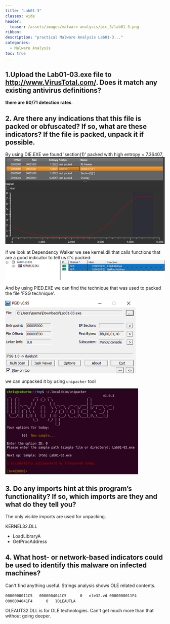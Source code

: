 ```yaml
---
title: "Lab01-3"
classes: wide
header:
  teaser: /assets/images/malware-analysis/pic_3/lab01-3.png
ribbon:
description: "practical Malware Analysis Lab01-3..."
categories:
  - Malware Analysis
toc: true
---
```


## 1.Upload the Lab01-03.exe file to http://www.VirusTotal.com/. Does it match any existing antivirus definitions? 
 **there are 60/71 detection rates**.


## 2. Are there any indications that this file is packed or obfuscated? If so, what are these indicators? If the file is packed, unpack it if possible.

 By using DIE.EXE we found 'section(1)' packed with high entropy = 7.36407,
 ![error](/assets/images/malware-analysis/pic_3/die.png)
 
 if we look at Dependency Walker we see kernel.dll that calls functions that are a good indicator to tell us it's packed:
![error](/assets/images/malware-analysis/pic_3/kernal32.png)

 And by using PIED.EXE we can find the technique that was used to packed the file 'FSG technique'.

![error](/assets/images/malware-analysis/pic_3/fsg_packing.png)

we can unpacked it by using `unipacker` tool

![error](/assets/images/malware-analysis/pic_3/unipacker.png)

## 3. Do any imports hint at this program’s functionality? If so, which imports are they and what do they tell you?
 
The only visible imports are used for unpacking.

KERNEL32.DLL

 - LoadLibraryA
 - GetProcAddress

## 4. What host- or network-based indicators could be used to identify this malware on infected machines?

 Can't find anything useful.
 Strings analysis shows OLE related contents.
 
`
0000000011C5   0000004041C5      0   ole32.vd
0000000011F4   0000004041F4      0   }OLEAUTLA
`

OLEAUT32.DLL is for OLE technologies. Can't get much more than that without going deeper.



